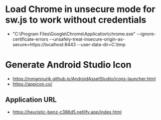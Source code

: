 # Load Chrome in unsecure mode for sw.js to work without credentials

 - "C:\Program Files\Google\Chrome\Application\chrome.exe" --ignore-certificate-errors  --unsafely-treat-insecure-origin-as-secure=https://localhost:8443 --user-data-dir=C:\tmp


# Generate Android Studio Icon
 - https://romannurik.github.io/AndroidAssetStudio/icons-launcher.html
 - https://appicon.co/

## Application URL
 - https://heuristic-benz-c386d5.netlify.app/index.html